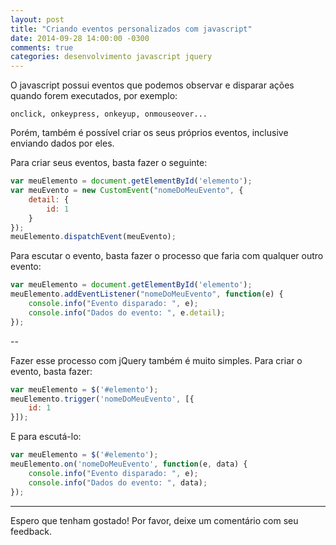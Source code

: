 ```yaml
---
layout: post
title: "Criando eventos personalizados com javascript"
date: 2014-09-28 14:00:00 -0300
comments: true
categories: desenvolvimento javascript jquery
---
```


O javascript possui eventos que podemos observar e disparar ações quando forem executados, por exemplo:
```
onclick, onkeypress, onkeyup, onmouseover...
```

Porém, também é possível criar os seus próprios eventos, inclusive enviando dados por eles.

<!-- more -->

Para criar seus eventos, basta fazer o seguinte:

``` javascript
var meuElemento = document.getElementById('elemento');
var meuEvento = new CustomEvent("nomeDoMeuEvento", {
	detail: {
		id: 1
	}
});
meuElemento.dispatchEvent(meuEvento);
```

Para escutar o evento, basta fazer o processo que faria com qualquer outro evento:

``` javascript
var meuElemento = document.getElementById('elemento');
meuElemento.addEventListener("nomeDoMeuEvento", function(e) {
	console.info("Evento disparado: ", e);
	console.info("Dados do evento: ", e.detail);
});
```

--

Fazer esse processo com jQuery também é muito simples.
Para criar o evento, basta fazer:

``` javascript
var meuElemento = $('#elemento');
meuElemento.trigger('nomeDoMeuEvento', [{
	id: 1
}]);
```

E para escutá-lo:
``` javascript
var meuElemento = $('#elemento');
meuElemento.on('nomeDoMeuEvento', function(e, data) {
	console.info("Evento disparado: ", e);
	console.info("Dados do evento: ", data);
});
```

----

Espero que tenham gostado! Por favor, deixe um comentário com seu feedback.

